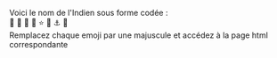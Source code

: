 
Voici le nom de l'Indien sous forme codée :  
🦘 🥑 🍕 🦊 ⭐ 🥝 ⚓ 🌹  
Remplacez chaque emoji par une majuscule et accédez à la page html correspondante
